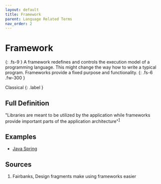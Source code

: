 ```yaml
---
layout: default
title: Framework
parent: Language Related Terms
nav_order: 2
---
```


# Framework
{: .fs-9 }
A framework redefines and controls the execution model of a programming language. This might change the way how to write a typical program. Frameworks provide a fixed purpose and functionality.
{: .fs-6 .fw-300 }

Classical
{: .label }

## Full Definition

"Libraries are meant to be utilized by the application while frameworks provide important parts of the application architecture"<sup>[1](#src_1)</sup>

## Examples

- [Java Spring](https://spring.io/)

<!-- ## Synonyms

-  -->

<!-- ## Related Terms

-->
## Sources
1. Fairbanks, Design fragments make using frameworks easier <a href="src_1"></a>
